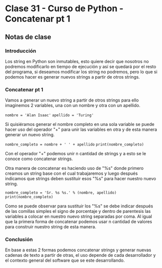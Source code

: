 # Clase 31 - Curso de Python - Concatenar pt 1

## Notas de clase


### Introducción
Los string en Python son inmutables, esto quiere decir que nosotros no podremos modificarlo en tiempo de ejecución y así se quedará por el resto del programa, si deseamos modificar los string no podremos, pero lo que si podemos hacer es generar nuevos strings a partir de otros strings. 


### Concatenar pt 1

Vamos a generar un nuevo string a partir de otros strings para ello imaginemos 2 variables, una con un nombre y otra con un apellido.

`nombre = 'Alan Isaac'`
`apellido = 'Turing'`

Si quisiéramos generar el nombre completo en una sola variable se puede hacer uso del operador "+" para unir las variables en otra y de esta manera generar un nuevo string.

`nombre_completo = nombre + ' ' + apellido`
`print(nombre_completo)`

Con el operador "+" podemos unir n cantidad de strings y a esto se le conoce como concatenar strings.

Otra manera de concatenar es haciendo uso de "%s" donde primero creamos un string base con el cual trabajaremos y luego después indicamos que strings deben sustituir esos "%s" para hacer nuestro nuevo string.

`nombre_completo = 'Sr. %s %s.' % (nombre, apellido)`
`print(nombre_completo)`

Como se puede observar para sustituir los "%s" se debe indicar después de las comillas simples el signo de porcentaje y dentro de parentesis las variables a colocar en nuestro nuevo string separadas por coma. Al igual que la primera forma de concatenar podemos usar n cantidad de valores para construir nuestro string de esta manera.

### Conclusión 

En base a estas 2 formas podemos concatenar strings y generar nuevas cadenas de texto a partir de otras, el uso depende de cada desarrollador y el contexto general del software que se este desarrollando.
